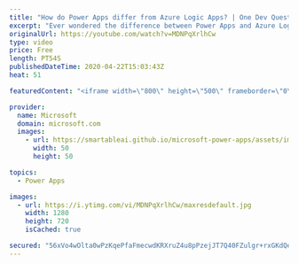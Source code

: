 ```yaml
---
title: "How do Power Apps differ from Azure Logic Apps? | One Dev Question: Dona Sarkar"
excerpt: "Ever wondered the difference between Power Apps and Azure Logic Apps? In the One Dev Question series, Principal Cloud Advocate Dona Sarkar explains just how different they are.    For more information, visit: https://docs.microsoft.com/powerapps/powerapps-overview/?WT.mc_id=onedevquestion-c9-donasa"
originalUrl: https://youtube.com/watch?v=MDNPqXrlhCw
type: video
price: Free
length: PT54S
publishedDateTime: 2020-04-22T15:03:43Z
heat: 51

featuredContent: "<iframe width=\"800\" height=\"500\" frameborder=\"0\" src=\"https://www.youtube.com/embed/MDNPqXrlhCw\" allow=\"accelerometer; autoplay; encrypted-media; gyroscope; picture-in-picture\" allowfullscreen></iframe>"

provider:
  name: Microsoft
  domain: microsoft.com
  images:
    - url: https://smartableai.github.io/microsoft-power-apps/assets/images/organizations/microsoft.com-50x50.jpg
      width: 50
      height: 50

topics:
  - Power Apps

images:
  - url: https://i.ytimg.com/vi/MDNPqXrlhCw/maxresdefault.jpg
    width: 1280
    height: 720
    isCached: true

secured: "56xVo4wOlta0wPzKqePfaFmecwdKRXruZ4u8pPzejJT7Q40FZulgr+rxGKdQe16cpFBq5vxDIGEpR3wAMAMYRouVJUeDYUDtqb7Yjtf27MSNgQp/05oNUBGWA0nPNE3f71tEUtTUuPtmG66qjDESJ4LZjloM6P5CSO2Tty63go2zmn0Zfz0Hq7nyEFX5+cB3DFv9NgcnvA8oRbismbI+LUkUPDzclWK53shrooOSbXaOFgn6nZKc3g5KPIbw+yaK+Kn+FFLsQ1v+RlU2EEr+rJqcDrXgAxvL/IoOH8wa1L8xSg/ZwU+sHLI1FFFnl7u3IUp2Vrh1Lpxp6k696P+2MeeVQldW23a9IrpFUtM9Jew1otf5wK42I20N/E85DvRZxy33Jo+aAW0chSQ+aKzQMUqY1laPSiByhS5/FCGWguA=;n+YY8zA5Nu66PJfTrkRDkg=="
---
```


